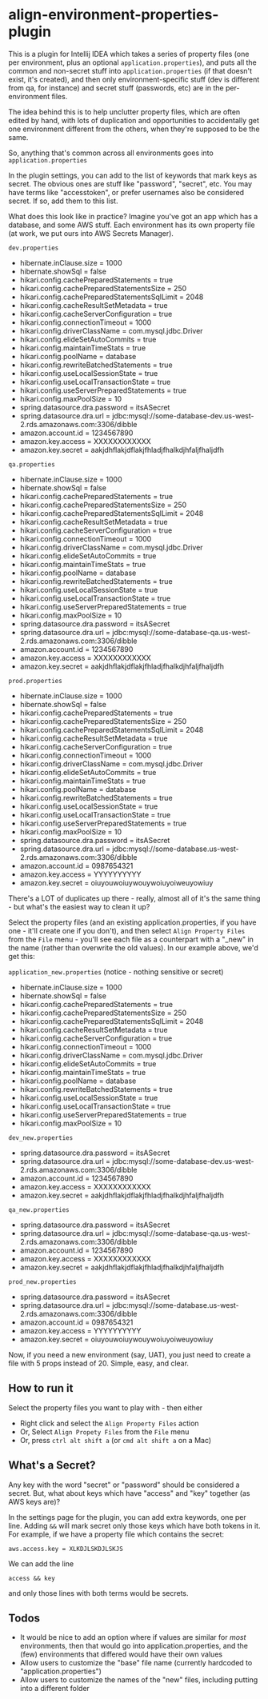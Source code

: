 # align-environment-properties-plugin
This is a plugin for Intellij IDEA which takes a series of property files (one per environment, plus an optional `application.properties`), and 
puts all the common and non-secret stuff into `application.properties` (if that doesn't exist, it's created), and then only environment-specific stuff
(dev is different from qa, for instance) and secret stuff (passwords, etc) are in the per-environment files.

The idea behind this is to help unclutter property files, which are often edited by hand, with lots of duplication and opportunities to
accidentally get one environment different from the others, when they're supposed to be the same.

So, anything that's common across all environments goes into `application.properties`

In the plugin settings, you can add to the list of keywords that mark keys as secret.  The obvious ones are stuff like "password", "secret", etc. 
You may have terms like "accesstoken", or prefer usernames also be considered secret.  If so, add them to this list.

What does this look like in practice?  Imagine you've got an app which has a database, and some AWS stuff.  Each environment has its own property file
(at work, we put ours into AWS Secrets Manager).

`dev.properties`
- hibernate.inClause.size                              = 1000
- hibernate.showSql                                    = false
- hikari.config.cachePreparedStatements                = true
- hikari.config.cachePreparedStatementsSize            = 250
- hikari.config.cachePreparedStatementsSqlLimit        = 2048
- hikari.config.cacheResultSetMetadata                 = true
- hikari.config.cacheServerConfiguration               = true
- hikari.config.connectionTimeout                      = 1000
- hikari.config.driverClassName                        = com.mysql.jdbc.Driver
- hikari.config.elideSetAutoCommits                    = true
- hikari.config.maintainTimeStats                      = true
- hikari.config.poolName                               = database
- hikari.config.rewriteBatchedStatements               = true
- hikari.config.useLocalSessionState                   = true
- hikari.config.useLocalTransactionState               = true
- hikari.config.useServerPreparedStatements            = true
- hikari.config.maxPoolSize                            = 10
- spring.datasource.dra.password                       = itsASecret
- spring.datasource.dra.url                            = jdbc:mysql://some-database-dev.us-west-2.rds.amazonaws.com:3306/dibble
- amazon.account.id                                    = 1234567890
- amazon.key.access                                    = XXXXXXXXXXXX
- amazon.key.secret                                    = aakjdhflakjdflakjfhladjfhalkdjhfaljfhaljdfh

`qa.properties`
- hibernate.inClause.size                              = 1000
- hibernate.showSql                                    = false
- hikari.config.cachePreparedStatements                = true
- hikari.config.cachePreparedStatementsSize            = 250
- hikari.config.cachePreparedStatementsSqlLimit        = 2048
- hikari.config.cacheResultSetMetadata                 = true
- hikari.config.cacheServerConfiguration               = true
- hikari.config.connectionTimeout                      = 1000
- hikari.config.driverClassName                        = com.mysql.jdbc.Driver
- hikari.config.elideSetAutoCommits                    = true
- hikari.config.maintainTimeStats                      = true
- hikari.config.poolName                               = database
- hikari.config.rewriteBatchedStatements               = true
- hikari.config.useLocalSessionState                   = true
- hikari.config.useLocalTransactionState               = true
- hikari.config.useServerPreparedStatements            = true
- hikari.config.maxPoolSize                            = 10
- spring.datasource.dra.password                       = itsASecret
- spring.datasource.dra.url                            = jdbc:mysql://some-database-qa.us-west-2.rds.amazonaws.com:3306/dibble
- amazon.account.id                                    = 1234567890
- amazon.key.access                                    = XXXXXXXXXXXX
- amazon.key.secret                                    = aakjdhflakjdflakjfhladjfhalkdjhfaljfhaljdfh

`prod.properties`
- hibernate.inClause.size                              = 1000
- hibernate.showSql                                    = false
- hikari.config.cachePreparedStatements                = true
- hikari.config.cachePreparedStatementsSize            = 250
- hikari.config.cachePreparedStatementsSqlLimit        = 2048
- hikari.config.cacheResultSetMetadata                 = true
- hikari.config.cacheServerConfiguration               = true
- hikari.config.connectionTimeout                      = 1000
- hikari.config.driverClassName                        = com.mysql.jdbc.Driver
- hikari.config.elideSetAutoCommits                    = true
- hikari.config.maintainTimeStats                      = true
- hikari.config.poolName                               = database
- hikari.config.rewriteBatchedStatements               = true
- hikari.config.useLocalSessionState                   = true
- hikari.config.useLocalTransactionState               = true
- hikari.config.useServerPreparedStatements            = true
- hikari.config.maxPoolSize                            = 10
- spring.datasource.dra.password                       = itsASecret
- spring.datasource.dra.url                            = jdbc:mysql://some-database.us-west-2.rds.amazonaws.com:3306/dibble
- amazon.account.id                                    = 0987654321
- amazon.key.access                                    = YYYYYYYYYY
- amazon.key.secret                                    = oiuyouwoiuywouywoiuyoiweuyowiuy

There's a LOT of duplicates up there - really, almost all of it's the same thing - but what's the easiest way to clean it up?

Select the property files (and an existing application.properties, if you have one - it'll create one if you don't), and then select `Align Property Files` from the `File` menu - you'll
see each file as a counterpart with a "_new" in the name (rather than overwrite the old values).  In our example above, we'd get this:

`application_new.properties` (notice - nothing sensitive or secret)
- hibernate.inClause.size                              = 1000
- hibernate.showSql                                    = false
- hikari.config.cachePreparedStatements                = true
- hikari.config.cachePreparedStatementsSize            = 250
- hikari.config.cachePreparedStatementsSqlLimit        = 2048
- hikari.config.cacheResultSetMetadata                 = true
- hikari.config.cacheServerConfiguration               = true
- hikari.config.connectionTimeout                      = 1000
- hikari.config.driverClassName                        = com.mysql.jdbc.Driver
- hikari.config.elideSetAutoCommits                    = true
- hikari.config.maintainTimeStats                      = true
- hikari.config.poolName                               = database
- hikari.config.rewriteBatchedStatements               = true
- hikari.config.useLocalSessionState                   = true
- hikari.config.useLocalTransactionState               = true
- hikari.config.useServerPreparedStatements            = true
- hikari.config.maxPoolSize                            = 10

`dev_new.properties`
- spring.datasource.dra.password                       = itsASecret
- spring.datasource.dra.url                            = jdbc:mysql://some-database-dev.us-west-2.rds.amazonaws.com:3306/dibble
- amazon.account.id                                    = 1234567890
- amazon.key.access                                    = XXXXXXXXXXXX
- amazon.key.secret                                    = aakjdhflakjdflakjfhladjfhalkdjhfaljfhaljdfh

`qa_new.properties`
- spring.datasource.dra.password                       = itsASecret
- spring.datasource.dra.url                            = jdbc:mysql://some-database-qa.us-west-2.rds.amazonaws.com:3306/dibble
- amazon.account.id                                    = 1234567890
- amazon.key.access                                    = XXXXXXXXXXXX
- amazon.key.secret                                    = aakjdhflakjdflakjfhladjfhalkdjhfaljfhaljdfh

`prod_new.properties`
- spring.datasource.dra.password                       = itsASecret
- spring.datasource.dra.url                            = jdbc:mysql://some-database.us-west-2.rds.amazonaws.com:3306/dibble
- amazon.account.id                                    = 0987654321
- amazon.key.access                                    = YYYYYYYYYY
- amazon.key.secret                                    = oiuyouwoiuywouywoiuyoiweuyowiuy

Now, if you need a new environment (say, UAT), you just need to create a file with 5 props instead of 20.  Simple, easy, and clear.

## How to run it
Select the property files you want to play with - then either
- Right click and select the `Align Property Files` action
- Or, Select `Align Propety Files` from the `File` menu
- Or, press `ctrl alt shift a` (or `cmd alt shift a` on a Mac)

## What's a Secret?
Any key with the word "secret" or "password" should be considered a secret.  But, what about keys which have  "access" and "key" together (as AWS keys are)?

In the settings page for the plugin, you can add extra keywords, one per line.  Adding `&&` will mark secret only those keys which have both tokens in it.  For example, if we
have a property file which contains the secret:
```
aws.access.key = XLKDJLSKDJLSKJS
```

We can add the line
```
access && key
```
and only those lines with both terms would be secrets.

## Todos
- It would be nice to add an option where if values are similar for _most_ environments, then that would go into application.properties, and the (few) 
environments that differed would have their own values
- Allow users to customize the "base" file name (currently hardcoded to "application.properties")
- Allow users to customize the names of the "new" files, including putting into a different folder
